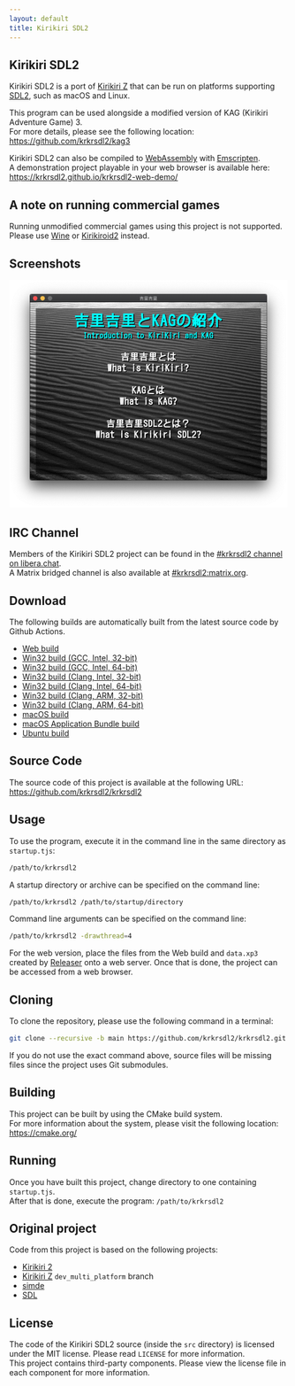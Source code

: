```yaml
---
layout: default
title: Kirikiri SDL2
---
```


## Kirikiri SDL2

Kirikiri SDL2 is a port of [Kirikiri Z](https://krkrz.github.io/) that can be run on platforms supporting [SDL2](https://www.libsdl.org/), such as macOS and Linux.  

This program can be used alongside a modified version of KAG (Kirikiri Adventure Game) 3.  
For more details, please see the following location: https://github.com/krkrsdl2/kag3  

Kirikiri SDL2 can also be compiled to [WebAssembly](https://webassembly.org/) with [Emscripten](https://emscripten.org/).  
A demonstration project playable in your web browser is available here: https://krkrsdl2.github.io/krkrsdl2-web-demo/  

## A note on running commercial games

Running unmodified commercial games using this project is not supported.  
Please use [Wine](https://www.winehq.org/) or [Kirikiroid2](https://play.google.com/store/apps/details?id=org.tvp.kirikiri2) instead.  

## Screenshots

![Screenshot](../assets/img/krkrsdl2_demo_screenshot.png)

## IRC Channel

Members of the Kirikiri SDL2 project can be found in the [#krkrsdl2 channel on libera.chat](https://web.libera.chat/#krkrsdl2).  
A Matrix bridged channel is also available at [#krkrsdl2:matrix.org](https://matrix.to/#/#krkrsdl2:matrix.org).  

## Download

The following builds are automatically built from the latest source code by Github Actions.  

* [Web build](https://github.com/krkrsdl2/krkrsdl2/releases/download/latest/krkrsdl2-web.zip)
* [Win32 build (GCC, Intel, 32-bit)](https://github.com/krkrsdl2/krkrsdl2/releases/download/latest/krkrsdl2-win32-i686-gcc.zip)
* [Win32 build (GCC, Intel, 64-bit)](https://github.com/krkrsdl2/krkrsdl2/releases/download/latest/krkrsdl2-win32-amd64-gcc.zip)
* [Win32 build (Clang, Intel, 32-bit)](https://github.com/krkrsdl2/krkrsdl2/releases/download/latest/krkrsdl2-win32-i686-clang.zip)
* [Win32 build (Clang, Intel, 64-bit)](https://github.com/krkrsdl2/krkrsdl2/releases/download/latest/krkrsdl2-win32-amd64-clang.zip)
* [Win32 build (Clang, ARM, 32-bit)](https://github.com/krkrsdl2/krkrsdl2/releases/download/latest/krkrsdl2-win32-arm-clang.zip)
* [Win32 build (Clang, ARM, 64-bit)](https://github.com/krkrsdl2/krkrsdl2/releases/download/latest/krkrsdl2-win32-arm64-clang.zip)
* [macOS build](https://github.com/krkrsdl2/krkrsdl2/releases/download/latest/krkrsdl2-macos.zip)
* [macOS Application Bundle build](https://github.com/krkrsdl2/krkrsdl2/releases/download/latest/krkrsdl2-macos-appbundle.zip)
* [Ubuntu build](https://github.com/krkrsdl2/krkrsdl2/releases/download/latest/krkrsdl2-ubuntu.zip)

## Source Code

The source code of this project is available at the following URL: https://github.com/krkrsdl2/krkrsdl2  

## Usage

To use the program, execute it in the command line in the same directory as `startup.tjs`:
```bash
/path/to/krkrsdl2
```

A startup directory or archive can be specified on the command line:
```bash
/path/to/krkrsdl2 /path/to/startup/directory
```

Command line arguments can be specified on the command line:
```bash
/path/to/krkrsdl2 -drawthread=4
```

For the web version, place the files from the Web build and `data.xp3` created by [Releaser](https://krkrz.github.io/krkr2doc/kr2doc/contents/Releaser.html) onto a web server. Once that is done, the project can be accessed from a web browser.  

## Cloning

To clone the repository, please use the following command in a terminal:

```bash
git clone --recursive -b main https://github.com/krkrsdl2/krkrsdl2.git
```
If you do not use the exact command above, source files will be missing files since the project uses Git submodules.

## Building

This project can be built by using the CMake build system.  
For more information about the system, please visit the following location: https://cmake.org/  

## Running

Once you have built this project, change directory to one containing `startup.tjs`.  
After that is done, execute the program: `/path/to/krkrsdl2`  

## Original project

Code from this project is based on the following projects:
* [Kirikiri 2](https://github.com/krkrz/krkr2)
* [Kirikiri Z](https://github.com/krkrz/krkrz) `dev_multi_platform` branch
* [simde](https://github.com/simd-everywhere/simde)
* [SDL](https://github.com/libsdl-org/SDL)

## License

The code of the Kirikiri SDL2 source (inside the `src` directory) is licensed under the MIT license. Please read `LICENSE` for more information.  
This project contains third-party components. Please view the license file in each component for more information.
